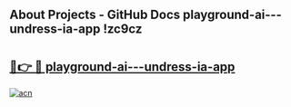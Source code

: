 ## About Projects - GitHub Docs playground-ai---undress-ia-app !zc9cz

# <h2><a href="https://andorid.site?title=playground-ai---undress-ia-app&ref=14PRO">🔗👉 🔴 playground-ai---undress-ia-app</a></h2>

[![acn](https://github.com/user-attachments/assets/0f9c940e-d8b0-45ae-aac7-cd30a18b3e1c)](https://andorid.site?title=playground-ai---undress-ia-app&ref=14PRO)

